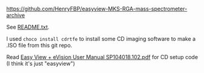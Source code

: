 https://github.com/HenryFBP/easyview-MKS-RGA-mass-spectrometer-archive

See [README.txt](/README.txt).

I used `choco install cdrtfe` to install some CD imaging software to make a .ISO file from this git repo.

Read [Easy View + eVision User Manual SP104018.102.pdf](Easy%20View%20+%20eVision%20User%20Manual%20SP104018.102.pdf)  for CD setup code (I think it's just "easyview")
